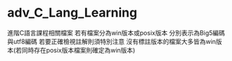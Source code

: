 # adv_C_Lang_Learning

進階C語言課程相關檔案
若有檔案分為win版本或posix版本 分別表示為Big5編碼與utf8編碼
若要正確檢視註解則須特別注意
沒有標註版本的檔案大多皆為win版本(若同時存在posix版本檔案則確定為win版本)
